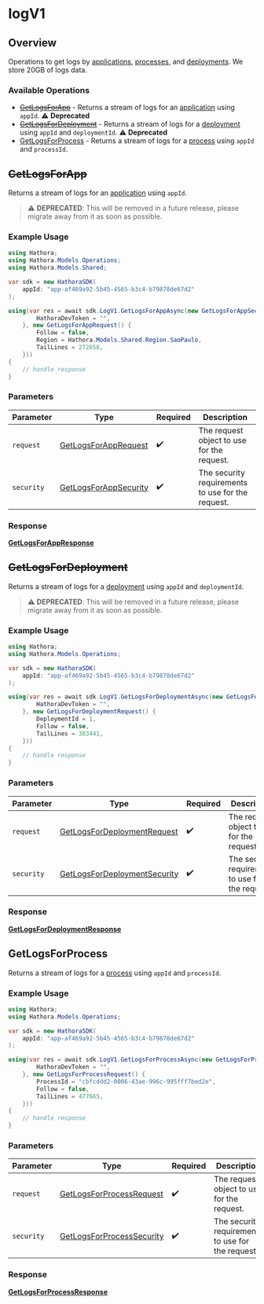 # logV1

## Overview

Operations to get logs by [applications](https://hathora.dev/docs/concepts/hathora-entities#application), [processes](https://hathora.dev/docs/concepts/hathora-entities#process), and [deployments](https://hathora.dev/docs/concepts/hathora-entities#deployment). We store 20GB of logs data.

### Available Operations

* [~~GetLogsForApp~~](#getlogsforapp) - Returns a stream of logs for an [application](https://hathora.dev/docs/concepts/hathora-entities#application) using `appId`. :warning: **Deprecated**
* [~~GetLogsForDeployment~~](#getlogsfordeployment) - Returns a stream of logs for a [deployment](https://hathora.dev/docs/concepts/hathora-entities#deployment) using `appId` and `deploymentId`. :warning: **Deprecated**
* [GetLogsForProcess](#getlogsforprocess) - Returns a stream of logs for a [process](https://hathora.dev/docs/concepts/hathora-entities#process) using `appId` and `processId`.

## ~~GetLogsForApp~~

Returns a stream of logs for an [application](https://hathora.dev/docs/concepts/hathora-entities#application) using `appId`.

> :warning: **DEPRECATED**: This will be removed in a future release, please migrate away from it as soon as possible.

### Example Usage

```csharp
using Hathora;
using Hathora.Models.Operations;
using Hathora.Models.Shared;

var sdk = new HathoraSDK(
    appId: "app-af469a92-5b45-4565-b3c4-b79878de67d2"
);

using(var res = await sdk.LogV1.GetLogsForAppAsync(new GetLogsForAppSecurity() {
        HathoraDevToken = "",
    }, new GetLogsForAppRequest() {
        Follow = false,
        Region = Hathora.Models.Shared.Region.SaoPaulo,
        TailLines = 272656,
    }))
{
    // handle response
}
```

### Parameters

| Parameter                                                                 | Type                                                                      | Required                                                                  | Description                                                               |
| ------------------------------------------------------------------------- | ------------------------------------------------------------------------- | ------------------------------------------------------------------------- | ------------------------------------------------------------------------- |
| `request`                                                                 | [GetLogsForAppRequest](../../models/operations/GetLogsForAppRequest.md)   | :heavy_check_mark:                                                        | The request object to use for the request.                                |
| `security`                                                                | [GetLogsForAppSecurity](../../models/operations/GetLogsForAppSecurity.md) | :heavy_check_mark:                                                        | The security requirements to use for the request.                         |


### Response

**[GetLogsForAppResponse](../../models/operations/GetLogsForAppResponse.md)**


## ~~GetLogsForDeployment~~

Returns a stream of logs for a [deployment](https://hathora.dev/docs/concepts/hathora-entities#deployment) using `appId` and `deploymentId`.

> :warning: **DEPRECATED**: This will be removed in a future release, please migrate away from it as soon as possible.

### Example Usage

```csharp
using Hathora;
using Hathora.Models.Operations;

var sdk = new HathoraSDK(
    appId: "app-af469a92-5b45-4565-b3c4-b79878de67d2"
);

using(var res = await sdk.LogV1.GetLogsForDeploymentAsync(new GetLogsForDeploymentSecurity() {
        HathoraDevToken = "",
    }, new GetLogsForDeploymentRequest() {
        DeploymentId = 1,
        Follow = false,
        TailLines = 383441,
    }))
{
    // handle response
}
```

### Parameters

| Parameter                                                                               | Type                                                                                    | Required                                                                                | Description                                                                             |
| --------------------------------------------------------------------------------------- | --------------------------------------------------------------------------------------- | --------------------------------------------------------------------------------------- | --------------------------------------------------------------------------------------- |
| `request`                                                                               | [GetLogsForDeploymentRequest](../../models/operations/GetLogsForDeploymentRequest.md)   | :heavy_check_mark:                                                                      | The request object to use for the request.                                              |
| `security`                                                                              | [GetLogsForDeploymentSecurity](../../models/operations/GetLogsForDeploymentSecurity.md) | :heavy_check_mark:                                                                      | The security requirements to use for the request.                                       |


### Response

**[GetLogsForDeploymentResponse](../../models/operations/GetLogsForDeploymentResponse.md)**


## GetLogsForProcess

Returns a stream of logs for a [process](https://hathora.dev/docs/concepts/hathora-entities#process) using `appId` and `processId`.

### Example Usage

```csharp
using Hathora;
using Hathora.Models.Operations;

var sdk = new HathoraSDK(
    appId: "app-af469a92-5b45-4565-b3c4-b79878de67d2"
);

using(var res = await sdk.LogV1.GetLogsForProcessAsync(new GetLogsForProcessSecurity() {
        HathoraDevToken = "",
    }, new GetLogsForProcessRequest() {
        ProcessId = "cbfcddd2-0006-43ae-996c-995fff7bed2e",
        Follow = false,
        TailLines = 477665,
    }))
{
    // handle response
}
```

### Parameters

| Parameter                                                                         | Type                                                                              | Required                                                                          | Description                                                                       |
| --------------------------------------------------------------------------------- | --------------------------------------------------------------------------------- | --------------------------------------------------------------------------------- | --------------------------------------------------------------------------------- |
| `request`                                                                         | [GetLogsForProcessRequest](../../models/operations/GetLogsForProcessRequest.md)   | :heavy_check_mark:                                                                | The request object to use for the request.                                        |
| `security`                                                                        | [GetLogsForProcessSecurity](../../models/operations/GetLogsForProcessSecurity.md) | :heavy_check_mark:                                                                | The security requirements to use for the request.                                 |


### Response

**[GetLogsForProcessResponse](../../models/operations/GetLogsForProcessResponse.md)**

